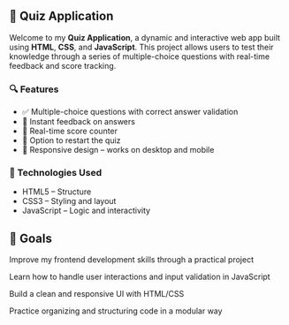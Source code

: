 

## 🧠 Quiz Application

Welcome to my **Quiz Application**, a dynamic and interactive web app built using **HTML**, **CSS**, and **JavaScript**. This project allows users to test their knowledge through a series of multiple-choice questions with real-time feedback and score tracking.

### 🔍 Features

* ✅ Multiple-choice questions with correct answer validation
* 🧾 Instant feedback on answers
* 🧮 Real-time score counter
* 🔄 Option to restart the quiz
* 📱 Responsive design – works on desktop and mobile

### 🚀 Technologies Used

* HTML5 – Structure
* CSS3 – Styling and layout
* JavaScript – Logic and interactivity


## 🎯 Goals

Improve my frontend development skills through a practical project

Learn how to handle user interactions and input validation in JavaScript

Build a clean and responsive UI with HTML/CSS

Practice organizing and structuring code in a modular way

